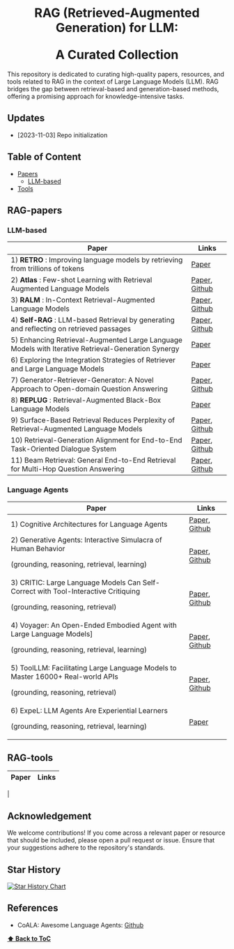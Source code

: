 <h1 align="center">
<br>
RAG (Retrieved-Augmented Generation) for LLM: <p></p>
A Curated Collection
</h1>

This repository is dedicated to curating high-quality papers, resources, and tools related to RAG in the context of Large Language Models (LLM). RAG bridges the gap between retrieval-based and generation-based methods, offering a promising approach for knowledge-intensive tasks.

## Updates

- [2023-11-03] Repo initialization

## Table of Content

- [Papers](#RAG-papers)
  - [LLM-based](#LLM-based)
- [Tools](#RAG-tools)
  

## RAG-papers
### LLM-based
| **Paper**  | **Links** |
| ------------- | ------------- |
| 1) **RETRO** : Improving language models by retrieving from trillions of tokens | [Paper](https://arxiv.org/abs/2112.04426) |
| 2) **Atlas** : Few-shot Learning with Retrieval Augmented Language Models | [Paper](https://www.jmlr.org/papers/volume24/23-0037/23-0037.pdf), [Github](https://github.com/facebookresearch/atlas) |
| 3) **RALM** : In-Context Retrieval-Augmented Language Models | [Paper](https://arxiv.org/abs/2302.00083), [Github](https://github.com/AI21Labs/in-context-ralm) |
| 4) **Self-RAG** : LLM-based Retrieval by generating and reflecting on retrieved passages | [Paper](https://arxiv.org/abs/2310.11511), [Github](https://selfrag.github.io/) |
| 5) Enhancing Retrieval-Augmented Large Language Models with Iterative Retrieval-Generation Synergy | [Paper](https://arxiv.org/abs/2305.15294)
| 6) Exploring the Integration Strategies of Retriever and Large Language Models | [Paper](https://arxiv.org/abs/2308.12574)
| 7) Generator-Retriever-Generator: A Novel Approach to Open-domain Question Answering | [Paper](https://arxiv.org/abs/2307.11278), [Github](https://github.com/abdoelsayed2016/GRG) |
| 8) **REPLUG** : Retrieval-Augmented Black-Box Language Models | [Paper](https://arxiv.org/abs/2301.12652)|
| 9) Surface-Based Retrieval Reduces Perplexity of Retrieval-Augmented Language Models | [Paper](https://arxiv.org/abs/2305.16243), [Github](https://github.com/edoost/retro_bm25)|
| 10) Retrieval-Generation Alignment for End-to-End Task-Oriented Dialogue System | [Paper](https://arxiv.org/pdf/2310.08877v2.pdf), [Github](https://github.com/shenwzh3/mk-tod)|
| 11) Beam Retrieval: General End-to-End Retrieval for Multi-Hop Question Answering | [Paper](https://arxiv.org/pdf/2308.08973.pdf), [Github](https://github.com/canghongjian/beam_retriever)

### Language Agents
| **Paper** | **Links** |
| ------------- | ------------- |
| 1) Cognitive Architectures for Language Agents | [Paper](https://arxiv.org/pdf/2309.02427.pdf), [Github](https://github.com/ysymyth/awesome-language-agents)
| 2) Generative Agents: Interactive Simulacra of Human Behavior <p> (grounding, reasoning, retrieval, learning) </p> | [Paper](https://arxiv.org/pdf/2304.03442.pdf), [Github](https://github.com/joonspk-research/generative_agents)
| 3) CRITIC: Large Language Models Can Self-Correct with Tool-Interactive Critiquing <p> (grounding, reasoning, retrieval) </p> | [Paper](https://arxiv.org/pdf/2305.11738.pdf), [Github](https://github.com/microsoft/ProphetNet/tree/master/CRITIC)
| 4) Voyager: An Open-Ended Embodied Agent with Large Language Models] <p> (grounding, reasoning, retrieval, learning) </p> | [Paper](http://arxiv.org/abs/2305.16291), [Github](https://github.com/MineDojo/Voyager)
| 5) ToolLLM: Facilitating Large Language Models to Master 16000+ Real-world APIs <p> (grounding, reasoning, retrieval) </p> | [Paper](http://arxiv.org/abs/2307.16789), [Github](https://github.com/OpenBMB/ToolBench)
| 6) ExpeL: LLM Agents Are Experiential Learners <p> (grounding, reasoning, retrieval, learning) </p> | [Paper](https://arxiv.org/abs/2308.10144)

## RAG-tools
| **Paper**  | **Links** |
| ------------- | ------------- |
| 


## Acknowledgement

We welcome contributions! If you come across a relevant paper or resource that should be included, please open a pull request or issue. Ensure that your suggestions adhere to the repository's standards.

## Star History

[![Star History Chart](https://api.star-history.com/svg?repos=cavalierlulu/rag_survey&type=Date)](https://star-history.com/#cavalierlulu/rag_survey)

## References

- CoALA: Awesome Language Agents: [Github](https://github.com/ysymyth/awesome-language-agents)

**[⬆ Back to ToC](#table-of-contents)**
